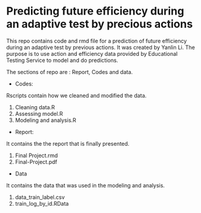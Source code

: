 # Predicting future efficiency during an adaptive test by precious actions

This repo contains code and rmd file for a prediction of future efficiency during an adaptive test by previous actions. It was created by Yanlin Li. The purpose is to use action and efficiency data provided by Educational Testing Service to model and do predictions.

The sections of repo are : Report, Codes and data.

- Codes:

Rscripts contain how we cleaned and modified the data.

1. Cleaning data.R
2. Assessing model.R
3. Modeling and analysis.R

- Report: 

It contains the the report that is finally presented. 

1. Final Project.rmd
2. Final-Project.pdf

- Data

It contains the data that was used in the modeling and analysis. 

1. data_train_label.csv
2. train_log_by_id.RData

